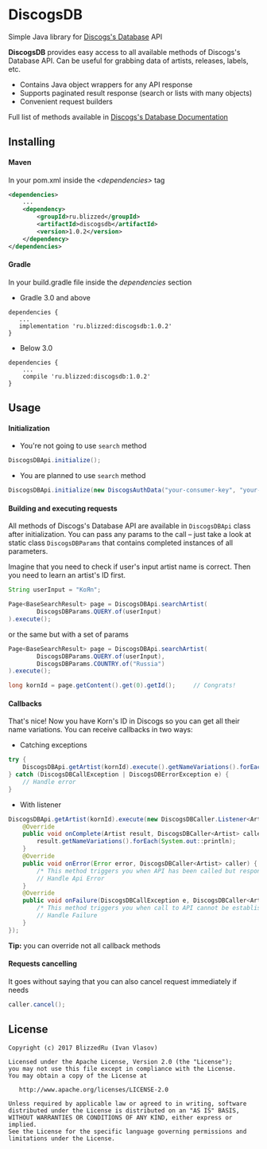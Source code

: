 # DiscogsDB
Simple Java library for [Discogs's Database][doc] API

**DiscogsDB** provides easy access to all available methods of Discogs's Database API. 
Can be useful for grabbing data of artists, releases, labels, etc.

* Contains Java object wrappers for any API response
* Supports paginated result response (search or lists with many objects)
* Convenient request builders

Full list of methods available in [Discogs's Database Documentation][doc]

## Installing

#### Maven

In your pom.xml inside the *\<dependencies>* tag
```xml
<dependencies>
    ...
    <dependency>
        <groupId>ru.blizzed</groupId>
        <artifactId>discogsdb</artifactId>
        <version>1.0.2</version>
    </dependency>
</dependencies>
```

#### Gradle

In your build.gradle file inside the *dependencies* section

* Gradle 3.0 and above
``` 
dependencies {
   ...
   implementation 'ru.blizzed:discogsdb:1.0.2'
}
```
  
* Below 3.0
``` 
dependencies {
    ...
    compile 'ru.blizzed:discogsdb:1.0.2'
}
```
  
## Usage

#### Initialization

* You're not going to use `search` method

```java 
DiscogsDBApi.initialize();
```

* You are planned to use `search` method

```java 
DiscogsDBApi.initialize(new DiscogsAuthData("your-consumer-key", "your-consumer-secret"));
```

#### Building and executing requests

All methods of Discogs's Database API are available in `DiscogsDBApi` class after initialization.
You can pass any params to the call – just take a look at static class `DiscogsDBParams` that 
contains completed instances of all parameters.

Imagine that you need to check if user's input artist name is correct. Then you need to 
learn an artist's ID first. 

```java 
String userInput = "KoЯn";
```

```java 
Page<BaseSearchResult> page = DiscogsDBApi.searchArtist(
        DiscogsDBParams.QUERY.of(userInput)
).execute();
```

or the same but with a set of params

```java 
Page<BaseSearchResult> page = DiscogsDBApi.searchArtist(
        DiscogsDBParams.QUERY.of(userInput),
        DiscogsDBParams.COUNTRY.of("Russia")
).execute();
```

```java 
long kornId = page.getContent().get(0).getId();     // Congrats!
```


#### Callbacks
That's nice! Now you have Korn's ID in Discogs so you can get all their name variations. 
You can receive callbacks in two ways:

* Catching exceptions
```java 
try {
    DiscogsDBApi.getArtist(kornId).execute().getNameVariations().forEach(System.out::println);
} catch (DiscogsDBCallException | DiscogsDBErrorException e) {
    // Handle error
} 
```
* With listener
```java 
DiscogsDBApi.getArtist(kornId).execute(new DiscogsDBCaller.Listener<Artist>() {
    @Override
    public void onComplete(Artist result, DiscogsDBCaller<Artist> caller) {
        result.getNameVariations().forEach(System.out::println);
    }
    @Override
    public void onError(Error error, DiscogsDBCaller<Artist> caller) {
        /* This method triggers you when API has been called but response contains an error */
        // Handle Api Error
    }
    @Override
    public void onFailure(DiscogsDBCallException e, DiscogsDBCaller<Artist> caller) {
        /* This method triggers you when call to API cannot be established. E.g. no internet connection */
        // Handle Failure
    }
});
```
**Tip:** you can override not all callback methods

#### Requests cancelling
It goes without saying that you can also cancel request immediately if needs
```java 
caller.cancel();
```

## License

```
Copyright (c) 2017 BlizzedRu (Ivan Vlasov)

Licensed under the Apache License, Version 2.0 (the "License");
you may not use this file except in compliance with the License.
You may obtain a copy of the License at

   http://www.apache.org/licenses/LICENSE-2.0

Unless required by applicable law or agreed to in writing, software
distributed under the License is distributed on an "AS IS" BASIS,
WITHOUT WARRANTIES OR CONDITIONS OF ANY KIND, either express or implied.
See the License for the specific language governing permissions and
limitations under the License.
```

[doc]: http://www.discogs.com/developers/#page:database